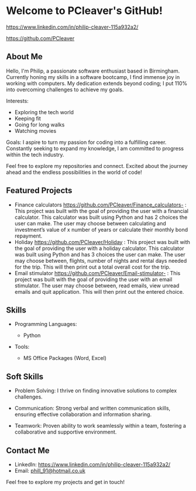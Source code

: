 # Welcome to PCleaver's GitHub!
https://www.linkedin.com/in/philip-cleaver-115a932a2/

https://github.com/PCleaver

## About Me
Hello, I'm Philip, a passionate software enthusiast based in Birmingham. Currently honing my skills in a software bootcamp, I find immense joy in working with computers. My dedication extends beyond coding; I put 110% into overcoming challenges to achieve my goals.

Interests:
- Exploring the tech world
- Keeping fit
- Going for long walks
- Watching movies

Goals:
I aspire to turn my passion for coding into a fulfilling career. Constantly seeking to expand my knowledge, I am committed to progress within the tech industry.

Feel free to explore my repositories and connect. Excited about the journey ahead and the endless possibilities in the world of code!

## Featured Projects
- Finance calculators https://github.com/PCleaver/Finance_calculators- : This project was built with the goal of providing the user with a financial calculator. This calculator was built using Python and has 2 choices the user can make. The user may choose between calculating and investment’s value of x number of years or calculate their monthly bond repayment.
- Holiday https://github.com/PCleaver/Holiday : This project was built with the goal of providing the user with a holiday calculator. This calculator was built using Python and has 3 choices the user can make. The user may choose between, flights, number of nights and rental days needed for the trip. This will then print out a total overall cost for the trip.
- Email stimulator https://github.com/PCleaver/Email-stimulator- : This project was built with the goal of providing the user with an email stimulator. The user may choose between, read emails, view unread emails and quit application. This will then print out the entered choice.

## Skills

- Programming Languages:
  - Python

- Tools:
  - MS Office Packages (Word, Excel)


## Soft Skills

- Problem Solving: I thrive on finding innovative solutions to complex challenges.

- Communication: Strong verbal and written communication skills, ensuring effective collaboration and information sharing.

- Teamwork: Proven ability to work seamlessly within a team, fostering a collaborative and supportive environment.

## Contact Me
- LinkedIn: https://www.linkedin.com/in/philip-cleaver-115a932a2/
- Email: phill_91@hotmail.co.uk

Feel free to explore my projects and get in touch!

